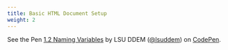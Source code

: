```yaml
---
title: Basic HTML Document Setup 
weight: 2
---
```



<p data-height="600" data-theme-id="33744" data-slug-hash="ZErxpKx/34e1bf7dbf71afebc6bde522c1ced954" data-default-tab="js" data-user="lsuddem" data-embed-version="2" data-pen-title="5.2 Basic HTML Document Setup" data-editable="true" class="codepen">See the Pen <a href="https://codepen.io/lsuddem/pen/ZErxpKx/34e1bf7dbf71afebc6bde522c1ced954?editors=1111">1.2 Naming Variables</a> by LSU DDEM (<a href="https://codepen.io/lsuddem">@lsuddem</a>) on <a href="https://codepen.io">CodePen</a>.</p>
<script async src="https://static.codepen.io/assets/embed/ei.js"></script>